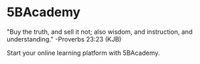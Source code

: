 # 5BAcademy 

"Buy the truth, and sell it not; also wisdom, and instruction, and understanding." 
-Proverbs 23:23 (KJB)

Start your online learning platform with 5BAcademy. 

